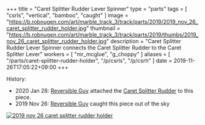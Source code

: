 +++
title = "Caret Splitter Rudder Lever Spinner"
type = "parts"
tags = [ "csrls", "vertical", "bamboo", "caught" ]
image = "https://b.robnugen.com/art/marble_track_3/track/parts/2019/2019_nov_26_caret_splitter_rudder_holder.jpg"
thumbnail = "https://b.robnugen.com/art/marble_track_3/track/parts/2019/thumbs/2019_nov_26_caret_splitter_rudder_holder.jpg"
description = "Caret Splitter Rudder Lever Spinner connects the Caret Splitter Rudder to the Caret Splitter Lever"
workers = [
    "mr_mcglue",
    "g_choppy"
]
aliases = [
    "/parts/caret-splitter-rudder-holder",
    "/p/csrls",
    "/p/csrh"
]
date = 2019-11-26T17:05:22+09:00
+++


History:

* 2020 Jan 28: [Reversible Guy](/workers/reversible/) attached the [Caret Splitter Rudder](/parts/caret-splitter-rudder/) to this piece.
* 2019 Nov 26: [Reversible Guy](/workers/reversible/) caught this piece out of the sky

[![2019 nov 26 caret splitter rudder holder](//b.robnugen.com/art/marble_track_3/track/parts/2019/thumbs/2019_nov_26_caret_splitter_rudder_holder.jpg)](//b.robnugen.com/art/marble_track_3/track/parts/2019/2019_nov_26_caret_splitter_rudder_holder.jpg)
